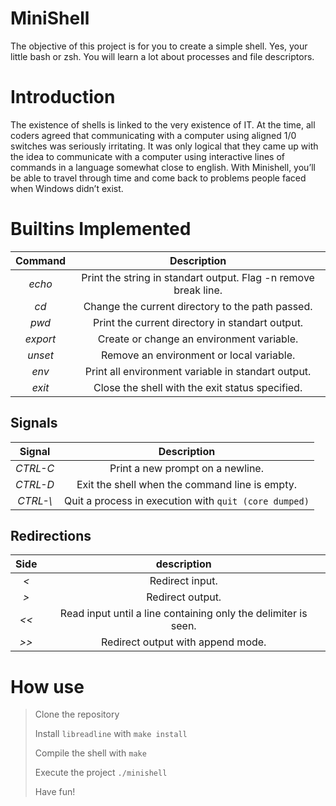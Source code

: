 # MiniShell
The objective of this project is for you to create a simple shell. Yes, your little bash or zsh. You will learn a lot about processes and file descriptors.

# Introduction
The existence of shells is linked to the very existence of IT. At the time, all coders agreed
that communicating with a computer using aligned 1/0 switches was seriously
irritating. It was only logical that they came up with the idea to communicate with
a computer using interactive lines of commands in a language somewhat close
to english.
With Minishell, you’ll be able to travel through time and come back to problems
people faced when Windows didn’t exist.

# Builtins Implemented
| Command  | Description                                                     |
|:--------:|:---------------------------------------------------------------:|
| *echo*   | Print the string in standart output. Flag -n remove break line. |
| *cd*     | Change the current directory to the path passed.                |
| *pwd*    | Print the current directory in standart output.                 |
| *export* | Create or change an environment variable.                       |
| *unset*  | Remove an environment or local variable.                        |
| *env*    | Print all environment variable in standart output.              |
| *exit*   | Close the shell with the exit status specified.                 |

## Signals
| Signal    | Description                                           |
|:---------:|:-----------------------------------------------------:|
| *CTRL-C*  | Print a new prompt on a newline.                      |
| *CTRL-D*  | Exit the shell when the command line is empty.        |
| *CTRL-\\* | Quit a process in execution with `quit (core dumped)` |

## Redirections
| Side | description                                                    |
|:----:|:--------------------------------------------------------------:|
| *<*  | Redirect input.                                                |
| *>*  | Redirect output.                                               |
| *<<* | Read input until a line containing only the delimiter is seen. |
| *>>* | Redirect output with append mode.                              |


# How use
> Clone the repository  
>  
> Install `libreadline` with `make install`  
>  
> Compile the shell with `make`  
>  
> Execute the project `./minishell`  
> 
> Have fun!  

#